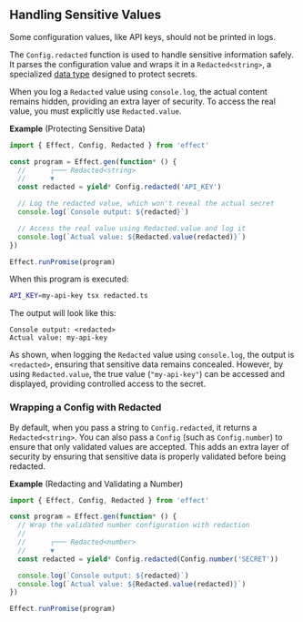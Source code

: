 ## Handling Sensitive Values

Some configuration values, like API keys, should not be printed in logs.

The `Config.redacted` function is used to handle sensitive information safely.
It parses the configuration value and wraps it in a `Redacted<string>`, a specialized [data type](/docs/data-types/redacted/) designed to protect secrets.

When you log a `Redacted` value using `console.log`, the actual content remains hidden, providing an extra layer of security. To access the real value, you must explicitly use `Redacted.value`.

**Example** (Protecting Sensitive Data)

```ts twoslash title="redacted.ts"
import { Effect, Config, Redacted } from 'effect'

const program = Effect.gen(function* () {
  //      ┌─── Redacted<string>
  //      ▼
  const redacted = yield* Config.redacted('API_KEY')

  // Log the redacted value, which won't reveal the actual secret
  console.log(`Console output: ${redacted}`)

  // Access the real value using Redacted.value and log it
  console.log(`Actual value: ${Redacted.value(redacted)}`)
})

Effect.runPromise(program)
```

When this program is executed:

```sh showLineNumbers=false
API_KEY=my-api-key tsx redacted.ts
```

The output will look like this:

```ansi showLineNumbers=false
Console output: <redacted>
Actual value: my-api-key
```

As shown, when logging the `Redacted` value using `console.log`, the output is `<redacted>`, ensuring that sensitive data remains concealed. However, by using `Redacted.value`, the true value (`"my-api-key"`) can be accessed and displayed, providing controlled access to the secret.

### Wrapping a Config with Redacted

By default, when you pass a string to `Config.redacted`, it returns a `Redacted<string>`. You can also pass a `Config` (such as `Config.number`) to ensure that only validated values are accepted. This adds an extra layer of security by ensuring that sensitive data is properly validated before being redacted.

**Example** (Redacting and Validating a Number)

```ts twoslash
import { Effect, Config, Redacted } from 'effect'

const program = Effect.gen(function* () {
  // Wrap the validated number configuration with redaction
  //
  //      ┌─── Redacted<number>
  //      ▼
  const redacted = yield* Config.redacted(Config.number('SECRET'))

  console.log(`Console output: ${redacted}`)
  console.log(`Actual value: ${Redacted.value(redacted)}`)
})

Effect.runPromise(program)
```
